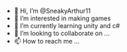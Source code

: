- 👋 Hi, I’m @SneakyArthur11
- 👀 I’m interested in making games
- 🌱 I’m currently learning unity and c#
- 💞️ I’m looking to collaborate on ...
- 📫 How to reach me ...

<!---
SneakyArthur11/SneakyArthur11 is a ✨ special ✨ repository because its `README.md` (this file) appears on your GitHub profile.
You can click the Preview link to take a look at your changes.
--->
